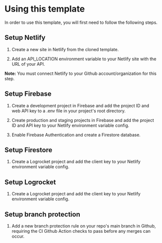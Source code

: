 # Using this template

In order to use this template, you will first need to follow the following steps.

## Setup Netlify

1. Create a new site in Netlify from the cloned template. 

2. Add an API_LOCATION environment variable to your Netlify site with the URL of your API. 

**Note:** You must connect Netlify to your Github account/organization for this step.

## Setup Firebase

1. Create a development project in Firebase and add the project ID and web API key to a .env file in your project's root directory.

2. Create production and staging projects in Firebase and add the project ID and API key to your Netlify environment variable config.

3. Enable Firebase Authentication and create a Firestore database.

## Setup Firestore

1. Create a Logrocket project and add the client key to your Netlify environment variable config.

## Setup Logrocket

1. Create a Logrocket project and add the client key to your Netlify environment variable config.

## Setup branch protection

1. Add a new branch protection rule on your repo's main branch in Github, requiring the CI Github Action checks to pass before any merges can occur.
